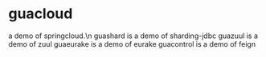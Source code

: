 # guacloud
a demo of springcloud.\n
guashard is a demo of sharding-jdbc
guazuul is a demo of zuul
guaeurake is a demo of eurake
guacontrol is a demo of feign
